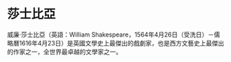 # 莎士比亞

威廉·莎士比亞（英語：William Shakespeare，1564年4月26日（受洗日）－儒略曆1616年4月23日）是英國文學史上最傑出的戲劇家，也是西方文藝史上最傑出的作家之一，全世界最卓越的文學家之一。
